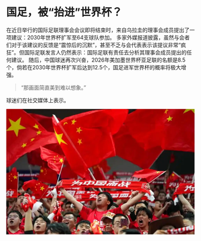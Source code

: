 # 国足，被“抬进”世界杯？

在近日举行的国际足联理事会会议即将结束时，来自乌拉圭的理事会成员提出了一项建议：2030年世界杯扩军至64支球队参加。
多家外媒报道披露，虽然与会者们对于该建议的反馈是“震惊后的沉默”，甚至不乏与会代表表示该提议非常“疯狂”。但国际足联发言人仍然表示：国际足联有责任去分析其理事会成员提出的任何建议。
随后，中国球迷再次兴奋，2026年美加墨世界杯亚足联的名额是8.5个，倘若在2030年世界杯扩军后达到12.5个，国足进军世界杯的概率将极大增强。

> “那画面简直美到难以想象。”

球迷们在社交媒体上表示。

![国足被抬进世界杯](https://raw.githubusercontent.com/naughtyJun/book/refs/heads/main/250309/1.webp)




